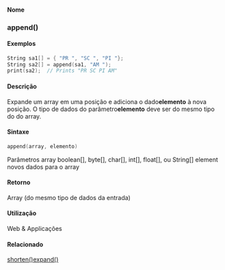 
#### Nome
### append()

#### Exemplos

```pde
String sa1[] = { "PR ", "SC ", "PI "}; 
String sa2[] = append(sa1, "AM "); 
print(sa2);  // Prints "PR SC PI AM" 

```

#### Descrição
Expande um array em uma posição e adiciona o dado**elemento** à nova posição. O tipo de dados do parâmetro**elemento** deve ser do mesmo tipo do do array.

#### Sintaxe
```pde
append(array, elemento)

```
Parâmetros
array
boolean[], byte[], char[], int[], float[], ou String[]
element
novos dados para o array

#### Retorno

	
Array (do mesmo tipo de dados da entrada)

#### Utilização

	
Web & Applicações

#### Relacionado
[shorten()](shorten_)[expand()](expand_)
